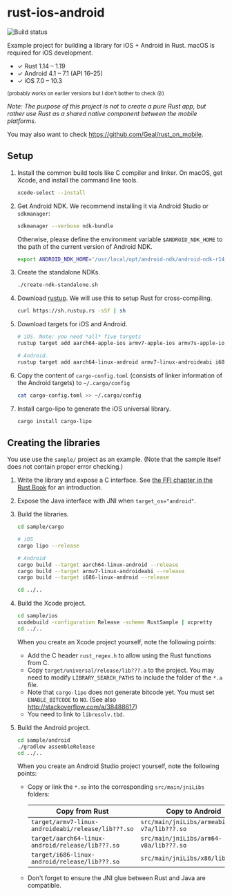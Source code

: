 rust-ios-android
================

![Build status](https://travis-ci.org/kennytm/rust-ios-android.svg?branch=master)

Example project for building a library for iOS + Android in Rust. macOS is
required for iOS development.

* ✓ Rust 1.14 – 1.19
* ✓ Android 4.1 – 7.1 (API 16–25)
* ✓ iOS 7.0 – 10.3

<small>(probably works on earlier versions but I don't bother to check 😛)</small>

*Note: The purpose of this project is not to create a pure Rust app, but rather
use Rust as a shared native component between the mobile platforms.*

You may also want to check <https://github.com/Geal/rust_on_mobile>.

Setup
-----

1. Install the common build tools like C compiler and linker. On macOS, get
    Xcode, and install the command line tools.

    ```sh
    xcode-select --install
    ```

2. Get Android NDK. We recommend installing it via Android Studio or
    `sdkmanager`:

    ```sh
    sdkmanager --verbose ndk-bundle
    ```

    Otherwise, please define the environment variable `$ANDROID_NDK_HOME` to the
    path of the current version of Android NDK.

    ```sh
    export ANDROID_NDK_HOME='/usr/local/opt/android-ndk/android-ndk-r14b/'
    ```

3. Create the standalone NDKs.

    ```sh
    ./create-ndk-standalone.sh
    ```

4. Download [rustup](https://www.rustup.rs/). We will use this to setup Rust for
   cross-compiling.

    ```sh
    curl https://sh.rustup.rs -sSf | sh
    ```

5. Download targets for iOS and Android.

    ```sh
    # iOS. Note: you need *all* five targets
    rustup target add aarch64-apple-ios armv7-apple-ios armv7s-apple-ios x86_64-apple-ios i386-apple-ios

    # Android.
    rustup target add aarch64-linux-android armv7-linux-androideabi i686-linux-android
    ```

6. Copy the content of `cargo-config.toml` (consists of linker information of
   the Android targets) to `~/.cargo/config`

    ```sh
    cat cargo-config.toml >> ~/.cargo/config
    ```

7. Install cargo-lipo to generate the iOS universal library.

    ```sh
    cargo install cargo-lipo
    ```

Creating the libraries
----------------------

You use use the `sample/` project as an example. (Note that the sample itself
does not contain proper error checking.)

1. Write the library and expose a C interface. See [the FFI chapter in the Rust
   Book](http://doc.rust-lang.org/book/ffi.html) for an introduction.

2. Expose the Java interface with JNI when `target_os="android"`.

3. Build the libraries.

    ```sh
    cd sample/cargo

    # iOS
    cargo lipo --release

    # Android
    cargo build --target aarch64-linux-android --release
    cargo build --target armv7-linux-androideabi --release
    cargo build --target i686-linux-android --release

    cd ../..
    ```

4. Build the Xcode project.

    ```sh
    cd sample/ios
    xcodebuild -configuration Release -scheme RustSample | xcpretty
    cd ../..
    ```

    When you create an Xcode project yourself, note the following points:

    * Add the C header `rust_regex.h` to allow using the Rust functions from C.
    * Copy `target/universal/release/lib???.a` to the project. You may need
      to modify `LIBRARY_SEARCH_PATHS` to include the folder of the `*.a` file.
    * Note that `cargo-lipo` does not generate bitcode yet. You must set
      `ENABLE_BITCODE` to `NO`. (See also <http://stackoverflow.com/a/38488617>)
    * You need to link to `libresolv.tbd`.

5. Build the Android project.

    ```sh
    cd sample/android
    ./gradlew assembleRelease
    cd ../..
    ```

    When you create an Android Studio project yourself, note the following
    points:

    * Copy or link the `*.so` into the corresponding `src/main/jniLibs` folders:

        Copy from Rust | Copy to Android
        ---|---
        `target/armv7-linux-androideabi/release/lib???.so` | `src/main/jniLibs/armeabi-v7a/lib???.so`
        `target/aarch64-linux-android/release/lib???.so` | `src/main/jniLibs/arm64-v8a/lib???.so`
        `target/i686-linux-android/release/lib???.so` | `src/main/jniLibs/x86/lib???.so`

    * Don't forget to ensure the JNI glue between Rust and Java are compatible.
